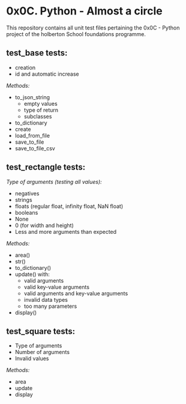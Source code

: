 # 0x0C. Python - Almost a circle

This repository contains all unit test files pertaining the 0x0C - Python project of the holberton School foundations programme.

## test_base tests:

- creation
- id and automatic increase

*Methods:*
- to_json_string
    - empty values
    - type of return
    - subclasses
- to_dictionary
- create
- load_from_file
- save_to_file
- save_to_file_csv

## test_rectangle tests:

*Type of arguments (testing all values):*

- negatives
- strings
- floats (regular float, infinity float, NaN float)
- booleans
- None
- 0 (for width and height)
- Less and more arguments than expected

*Methods:*
- area()
- str()
- to_dictionary()
- update() with:
    - valid arguments
    - valid key-value arguments
    - valid arguments and key-value arguments
    - invalid data types
    - too many parameters
- display()

## test_square tests:

- Type of arguments
- Number of arguments
- Invalid values

*Methods:*
- area
- update
- display
